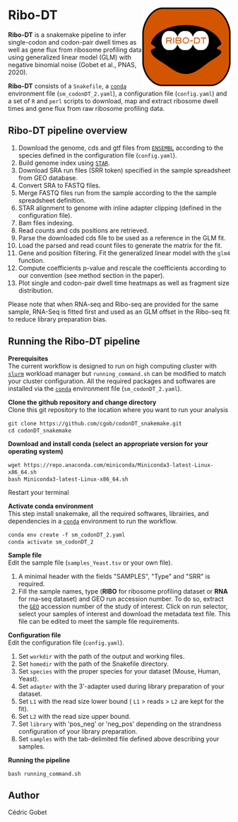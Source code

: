 # Ribo-DT <img src="logo.png" width="200" align="right" />

**Ribo-DT** is a snakemake pipeline to infer single-codon and codon-pair dwell times as well as gene flux from ribosome profiling data using generalized linear model (GLM) with negative binomial noise (Gobet et al., PNAS, 2020).

**Ribo-DT** consists of a `Snakefile`, a [`conda`](https://conda.io/docs/) environment file (`sm_codonDT_2.yaml`), a configuration file (`config.yaml`) and a set of `R` and `perl` scripts to download, map and extract ribosome dwell times and gene flux from raw ribosome profiling data.


## Ribo-DT pipeline overview

1. Download the genome, cds and gtf files from [`ENSEMBL`](https://www.ensembl.org/index.html) according to the species defined in the configuration file (`config.yaml`).  
2. Build genome index using [`STAR`](https://github.com/alexdobin/STAR).
3. Download SRA run files (SRR token) specified in the sample spreadsheet from GEO database.
4. Convert SRA to FASTQ files.
5. Merge FASTQ files run from the sample according to the the sample spreadsheet definition.
6. STAR alignment to genome with inline adapter clipping (defined in the configuration file).
7. Bam files indexing.
8. Read counts and cds positions are retrieved.
9. Parse the downloaded cds file to be used as a reference in the GLM fit.
10. Load the parsed and read count files to generate the matrix for the fit.
11. Gene and position filtering. Fit the generalized linear model with the `glm4` function.
12. Compute coefficients p-value and rescale the coefficients according to our convention (see method section in the paper).
13. Plot single and codon-pair dwell time heatmaps as well as fragment size distribution.

Please note that when RNA-seq and Ribo-seq are provided for the same sample, RNA-Seq is fitted first and used as an GLM offset in the Ribo-seq fit to reduce library preparation bias. 

## Running the Ribo-DT pipeline

**Prerequisites**  
The current workflow is designed to run on high computing cluster with [`slurm`](https://slurm.schedmd.com/) workload manager but `running_command.sh` can be modified to match your cluster configuration. All the required packages and softwares are installed via the [`conda`](https://conda.io/docs/) environment file (`sm_codonDT_2.yaml`).

**Clone the github repository and change directory**  
Clone this git repository to the location where you want to run your analysis 
```
git clone https://github.com/cgob/codonDT_snakemake.git
cd codonDT_snakemake
```
**Download and install conda (select an appropriate version for your operating system)**
```
wget https://repo.anaconda.com/miniconda/Miniconda3-latest-Linux-x86_64.sh
bash Miniconda3-latest-Linux-x86_64.sh
```
Restart your terminal

**Activate conda environment**  
This step install snakemake, all the required softwares, librairies, and dependencies in a [`conda`](https://conda.io/docs/) environment to run the workflow.
```
conda env create -f sm_codonDT_2.yaml
conda activate sm_codonDT_2
```
**Sample file**  
Edit the sample file (`samples_Yeast.tsv` or your own file).  
1. A minimal header with the fields "SAMPLES", "Type" and "SRR" is required.  
2. Fill the sample names, type (**RIBO** for ribosome profiling dataset or **RNA** for rna-seq dataset) and GEO run accession number. To do so, extract the [`GEO`](https://www.ncbi.nlm.nih.gov/geo/) accession number of the study of interest. Click on run selector, select your samples of interest and download the metadata text file. This file can be edited to meet the sample file requirements.


**Configuration file**  
Edit the configuration file (`config.yaml`).  
1. Set `workdir` with the path of the output and working files.  
2. Set `homedir` with the path of the Snakefile directory.  
3. Set `species` with the proper species for your dataset (Mouse, Human, Yeast).  
4. Set `adapter` with the 3'-adapter used during library preparation of your dataset.
5. Set `L1` with the read size lower bound ( `L1` > reads > `L2` are kept for the fit).  
6. Set `L2` with the read size upper bound.  
7. Set `library` with 'pos_neg' or 'neg_pos' depending on the strandness configuration of your library preparation.  
8. Set `samples` with the tab-delimited file defined above describing your samples.

**Running the pipeline**
```
bash running_command.sh
```
## Author
Cédric Gobet

